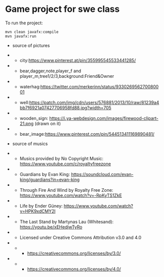 # Game project for swe class


To run the project:
    
    mvn clean javafx:compile
    mvn javafx:run
    
* source of pictures
 
 * * city:https://www.pinterest.at/pin/355995545533441285/
 
 * * bear,dagger,note,player_f and player_m,tree1/2/3,background:Friend&Owner

* * waterhag:https://twitter.com/merkerinn/status/933026956270080001

* * well:https://patch.com/img/cdn/users/576881/2013/10/raw/81239a4bb7f6921a07427706958fd88.jpg?width=705

* * wooden_sign: https://i.ya-webdesign.com/images/firewood-clipart-21.png (drawn on it)

* * bear_image:https://www.pinterest.com/pin/544513411169890481/


* source of musics


* * Musics provided by No Copyright Music: https://www.youtube.com/c/royaltyfreezone

* * Guardians by Evan King: https://soundcloud.com/evan-king/guardians?in=evan-king

* * Through Fire And Wind by Royalty Free Zone: https://www.youtube.com/watch?v=-RpKyTS1ZkE

* * Life by Ender Güney: https://www.youtube.com/watch?v=HPK9xdCMY2I

* * The Last Stand by Martynas Lau (Whitesand): https://youtu.be/xEHedjwTyRo

* * Licensed under Creative Commons Attribution v3.0 and 4.0
* * * https://creativecommons.org/licenses/by/3.0/
* * * https://creativecommons.org/licenses/by/4.0/

